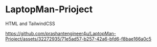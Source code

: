 # LaptopMan-Prioject
HTML and TailwindCSS


https://github.com/prashantengineer4u/LaptopMan-Prioject/assets/32272935/71e5ad57-b257-42a6-bfd6-f8bae166a0c5

